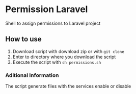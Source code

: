 # Permission Laravel
Shell to assign permissions to Laravel project

## How to use
1. Download script with download zip or with `git clone`
2. Enter to directory where you download the script
3. Execute the script with `sh permissions.sh`

### Aditional Information
The script generate files with the services enable or disable